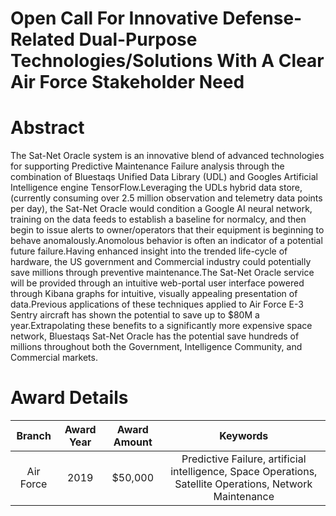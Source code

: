
Open Call For Innovative Defense-Related Dual-Purpose Technologies/Solutions With A Clear Air Force Stakeholder Need
====================================================================================================================

# Abstract


The Sat-Net Oracle system is an innovative blend of advanced technologies for supporting Predictive Maintenance Failure analysis through the combination of Bluestaqs Unified Data Library (UDL) and Googles Artificial Intelligence engine TensorFlow.Leveraging the UDLs hybrid data store, (currently consuming over 2.5 million observation and telemetry data points per day), the Sat-Net Oracle would condition a Google AI neural network, training on the data feeds to establish a baseline for normalcy, and then begin to issue alerts to owner/operators that their equipment is beginning to behave anomalously.Anomolous behavior is often an indicator of a potential future failure.Having enhanced insight into the trended life-cycle of hardware, the US government and Commercial industry could potentially save millions through preventive maintenance.The Sat-Net Oracle service will be provided through an intuitive web-portal user interface powered through Kibana graphs for intuitive, visually appealing presentation of data.Previous applications of these techniques applied to Air Force E-3 Sentry aircraft has shown the potential to save up to $80M a year.Extrapolating these benefits to a significantly more expensive space network, Bluestaqs Sat-Net Oracle has the potential save hundreds of millions throughout both the Government, Intelligence Community, and Commercial markets.  

# Award Details

|Branch|Award Year|Award Amount|Keywords|
| :---: | :---: | :---: | :---: |
|Air Force|2019|$50,000|Predictive Failure, artificial intelligence, Space Operations, Satellite Operations, Network Maintenance|
